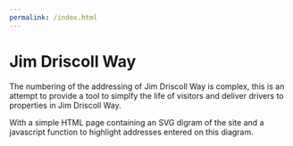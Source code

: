 ```yaml
---
permalink: /index.html
---
```


# Jim Driscoll Way

The numbering of the addressing of Jim Driscoll Way is complex, this is an attempt to provide a tool to simplfy the life of visitors and deliver drivers to properties in Jim Driscoll Way.

With a simple HTML page containing an SVG digram of the site and a javascript function to highlight addresses entered on this diagram.